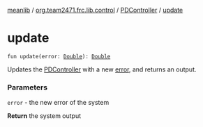 [meanlib](../../index.md) / [org.team2471.frc.lib.control](../index.md) / [PDController](index.md) / [update](./update.md)

# update

`fun update(error: `[`Double`](https://kotlinlang.org/api/latest/jvm/stdlib/kotlin/-double/index.html)`): `[`Double`](https://kotlinlang.org/api/latest/jvm/stdlib/kotlin/-double/index.html)

Updates the [PDController](index.md) with a new [error](update.md#org.team2471.frc.lib.control.PDController$update(kotlin.Double)/error), and returns an output.

### Parameters

`error` - the new error of the system

**Return**
the system output

